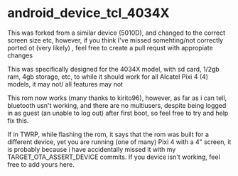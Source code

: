 # android_device_tcl_4034X

This was forked from a similar device (5010D), and changed to the correct screen size etc, however, if you think I've missed somehting/not correctly ported ot (very likely) , feel free to create a pull requst with appropiate changes

This was specifically designed for the 4034X model, with sd card, 1/2gb ram, 4gb storage, etc, to while it should work for all Alcatel Pixi 4 (4) models, it may not/ all features may not

This rom now works (many thanks to kirito96), however, as far as i can tell, bluetooth usn't working, and there are no multiusers, despite being logged in as guest (an unable to log out) after first boot, so feel free to try and help fix this.

If in TWRP, while flashing the rom, it says that the rom was built for a different device, yet you are running (one of many) Pixi 4 with a 4" screen, it is probably because i have accidentally missed it with my TARGET_OTA_ASSERT_DEVICE commits. If you device isn't working, feel free to add yours here.
